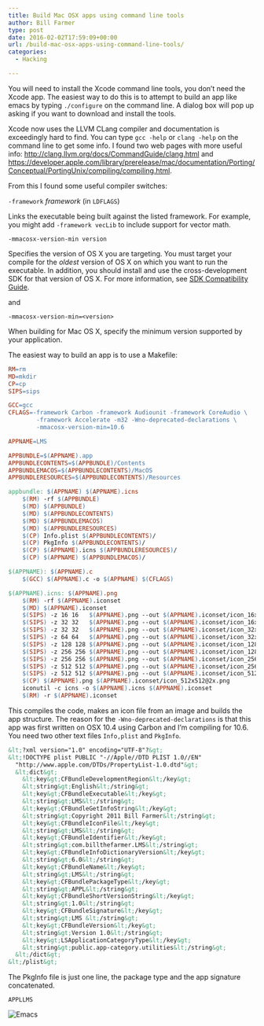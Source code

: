 ```yaml
---
title: Build Mac OSX apps using command line tools
author: Bill Farmer
type: post
date: 2016-02-02T17:59:09+00:00
url: /build-mac-osx-apps-using-command-line-tools/
categories:
  - Hacking

---
```

You will need to install the Xcode command line tools, you don&#8217;t need the Xcode app. The easiest way to do this is to attempt to build an app like emacs by typing `./configure` on the command line. A dialog box will pop up asking if you want to download and install the tools.

Xcode now uses the LLVM CLang compiler and documentation is exceedingly hard to find. You can type `gcc -help` or `clang -help` on the command line to get some info. I found two web pages with more useful info: http://clang.llvm.org/docs/CommandGuide/clang.html and https://developer.apple.com/library/prerelease/mac/documentation/Porting/Conceptual/PortingUnix/compiling/compiling.html.

From this I found some useful compiler switches:

`-framework` _framework_ (in `LDFLAGS`)

Links the executable being built against the listed framework. For example, you might add `-framework vecLib` to include support for vector math.

`-mmacosx-version-min version`

Specifies the version of OS X you are targeting. You must target your compile for the _oldest_ version of OS X on which you want to run the executable. In addition, you should install and use the cross-development SDK for that version of OS X. For more information, see [SDK Compatibility Guide][1].

and

`-mmacosx-version-min=<version>`

When building for Mac OS X, specify the minimum version supported by your application.

The easiest way to build an app is to use a Makefile:

```makefile
RM=rm
MD=mkdir
CP=cp
SIPS=sips

GCC=gcc
CFLAGS=-framework Carbon -framework Audiounit -framework CoreAudio \
		-framework Accelerate -m32 -Wno-deprecated-declarations \
		-mmacosx-version-min=10.6

APPNAME=LMS

APPBUNDLE=$(APPNAME).app
APPBUNDLECONTENTS=$(APPBUNDLE)/Contents
APPBUNDLEMACOS=$(APPBUNDLECONTENTS)/MacOS
APPBUNDLERESOURCES=$(APPBUNDLECONTENTS)/Resources

appbundle: $(APPNAME) $(APPNAME).icns
	$(RM) -rf $(APPBUNDLE)
	$(MD) $(APPBUNDLE)
	$(MD) $(APPBUNDLECONTENTS)
	$(MD) $(APPBUNDLEMACOS)
	$(MD) $(APPBUNDLERESOURCES)
	$(CP) Info.plist $(APPBUNDLECONTENTS)/
	$(CP) PkgInfo $(APPBUNDLECONTENTS)/
	$(CP) $(APPNAME).icns $(APPBUNDLERESOURCES)/
	$(CP) $(APPNAME) $(APPBUNDLEMACOS)/

$(APPNAME): $(APPNAME).c
	$(GCC) $(APPNAME).c -o $(APPNAME) $(CFLAGS)

$(APPNAME).icns: $(APPNAME).png
	$(RM) -rf $(APPNAME).iconset
	$(MD) $(APPNAME).iconset
	$(SIPS) -z 16 16   $(APPNAME).png --out $(APPNAME).iconset/icon_16x16.png
	$(SIPS) -z 32 32   $(APPNAME).png --out $(APPNAME).iconset/icon_16x16@2x.png
	$(SIPS) -z 32 32   $(APPNAME).png --out $(APPNAME).iconset/icon_32x32.png
	$(SIPS) -z 64 64   $(APPNAME).png --out $(APPNAME).iconset/icon_32x32@2x.png
	$(SIPS) -z 128 128 $(APPNAME).png --out $(APPNAME).iconset/icon_128x128.png
	$(SIPS) -z 256 256 $(APPNAME).png --out $(APPNAME).iconset/icon_128x128@2x.png
	$(SIPS) -z 256 256 $(APPNAME).png --out $(APPNAME).iconset/icon_256x256.png
	$(SIPS) -z 512 512 $(APPNAME).png --out $(APPNAME).iconset/icon_256x256@2x.png
	$(SIPS) -z 512 512 $(APPNAME).png --out $(APPNAME).iconset/icon_512x512.png
	$(CP) $(APPNAME).png $(APPNAME).iconset/icon_512x512@2x.png
	iconutil -c icns -o $(APPNAME).icns $(APPNAME).iconset
	$(RM) -r $(APPNAME).iconset

```

This compiles the code, makes an icon file from an image and builds the app structure. The reason for the `-Wno-deprecated-declarations` is that this app was first written on OSX 10.4 using Carbon and I&#8217;m compiling for 10.6. You need two other text files `Info,plist` and `PkgInfo`.

```xml
&lt;?xml version="1.0" encoding="UTF-8"?&gt;
&lt;!DOCTYPE plist PUBLIC "-//Apple//DTD PLIST 1.0//EN"
  "http://www.apple.com/DTDs/PropertyList-1.0.dtd"&gt;
  &lt;dict&gt;
    &lt;key&gt;CFBundleDevelopmentRegion&lt;/key&gt;
    &lt;string&gt;English&lt;/string&gt;
    &lt;key&gt;CFBundleExecutable&lt;/key&gt;
    &lt;string&gt;LMS&lt;/string&gt;
    &lt;key&gt;CFBundleGetInfoString&lt;/key&gt;
    &lt;string&gt;Copyright 2011 Bill Farmer&lt;/string&gt;
    &lt;key&gt;CFBundleIconFile&lt;/key&gt;
    &lt;string&gt;LMS&lt;/string&gt;
    &lt;key&gt;CFBundleIdentifier&lt;/key&gt;
    &lt;string&gt;com.billthefarmer.LMS&lt;/string&gt;
    &lt;key&gt;CFBundleInfoDictionaryVersion&lt;/key&gt;
    &lt;string&gt;6.0&lt;/string&gt;
    &lt;key&gt;CFBundleName&lt;/key&gt;
    &lt;string&gt;LMS&lt;/string&gt;
    &lt;key&gt;CFBundlePackageType&lt;/key&gt;
    &lt;string&gt;APPL&lt;/string&gt;
    &lt;key&gt;CFBundleShortVersionString&lt;/key&gt;
    &lt;string&gt;1.0&lt;/string&gt;
    &lt;key&gt;CFBundleSignature&lt;/key&gt;
    &lt;string&gt;LMS &lt;/string&gt;
    &lt;key&gt;CFBundleVersion&lt;/key&gt;
    &lt;string&gt;Version 1.0&lt;/string&gt;
    &lt;key&gt;LSApplicationCategoryType&lt;/key&gt;
    &lt;string&gt;public.app-category.utilities&lt;/string&gt;
  &lt;/dict&gt;
&lt;/plist&gt;

```

The PkgInfo file is just one line, the package type and the app signature concatenated.

`APPLLMS`

![Emacs][2]

 [1]: href="https://developer.apple.com/library/prerelease/mac/documentation/DeveloperTools/Conceptual/cross_development/Introduction/Introduction.html#//apple_ref/doc/uid/10000163i
 [2]: images/2016/02/Emacs.png
